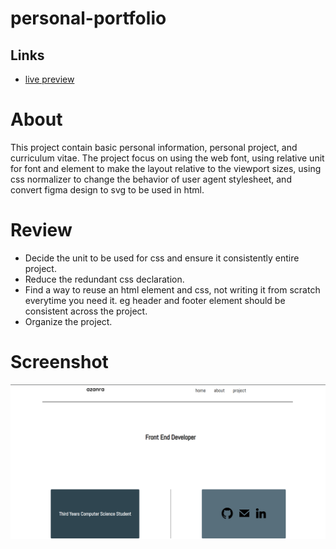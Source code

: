 # personal-portfolio

## Links
- [live preview]()

# About
This project contain basic personal information, personal project,
and curriculum vitae. The project focus on using the web font, using
relative unit for font and element to make the layout relative to the
viewport sizes, using css normalizer to change the behavior of user
agent stylesheet, and convert figma design to svg to be used in html.

# Review
- Decide the unit to be used for css and ensure it consistently entire project.
- Reduce the redundant css declaration.
- Find a way to reuse an html element and css, not writing it from 
scratch everytime you need it. eg header and footer element should
be consistent across the project. 
- Organize the project.

# Screenshot
![alt text](personal-portfolio-ui.png)